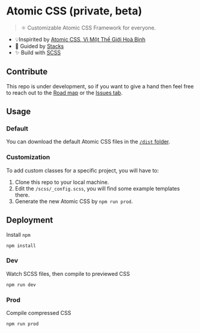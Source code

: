 # Atomic CSS (private, beta)
> ⚛️ Customizable Atomic CSS Framework for everyone.

- 💡Inspirited by [Atomic CSS, Vì Một Thế Giới Hoà Bình](https://ehkoo.com/bai-viet/introduction-to-functional-utility-first-atomic-css)
- 👀 Guided by [Stacks](https://stackoverflow.design/product/guidelines/using-stacks/)
- ✨ Build with [SCSS](https://sass-lang.com/)

## Contribute

This repo is under development, so if you want to give a hand then feel free to reach out to the [Road map](https://github.com/viivue/atomic-css/issues/1) or the [Issues tab](https://github.com/viivue/atomic-css/issues). 

## Usage

### Default

You can download the default Atomic CSS files in the [`/dist` folder](https://github.com/viivue/atomic-css/tree/main/dist).

### Customization

To add custom classes for a specific project, you will have to:

1. Clone this repo to your local machine.
2. Edit the `/scss/_config.scss`, you will find some example templates there.
3. Generate the new Atomic CSS by `npm run prod`.

## Deployment

Install `npm`

```shell
npm install
```

### Dev

Watch SCSS files, then compile to previewed CSS

```shell
npm run dev
```

### Prod

Compile compressed CSS

```shell
npm run prod
```